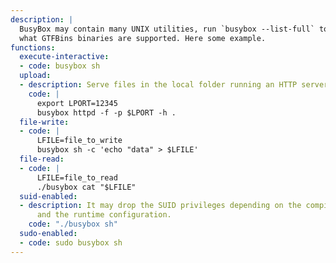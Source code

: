 ```yaml
---
description: |
  BusyBox may contain many UNIX utilities, run `busybox --list-full` to check
  what GTFBins binaries are supported. Here some example.
functions:
  execute-interactive:
  - code: busybox sh
  upload:
  - description: Serve files in the local folder running an HTTP server.
    code: |
      export LPORT=12345
      busybox httpd -f -p $LPORT -h .
  file-write:
  - code: |
      LFILE=file_to_write
      busybox sh -c 'echo "data" > $LFILE'
  file-read:
  - code: |
      LFILE=file_to_read
      ./busybox cat "$LFILE"
  suid-enabled:
  - description: It may drop the SUID privileges depending on the compilation flags
      and the runtime configuration.
    code: "./busybox sh"
  sudo-enabled:
  - code: sudo busybox sh
---
```


